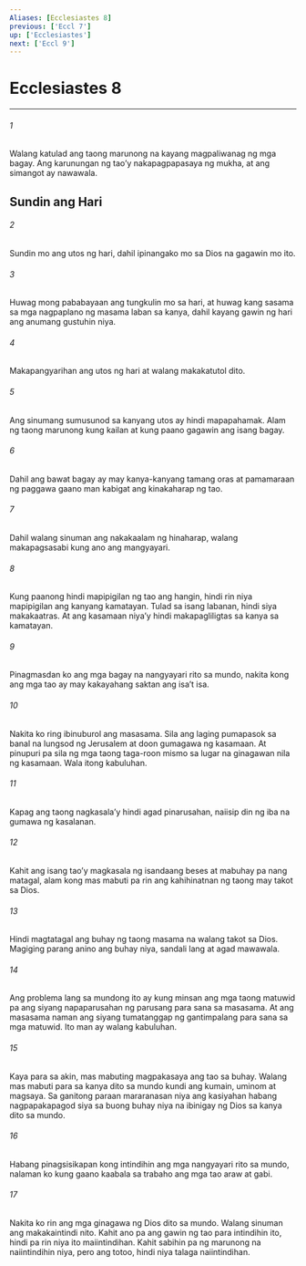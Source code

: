 ```yaml
---
Aliases: [Ecclesiastes 8]
previous: ['Eccl 7']
up: ['Ecclesiastes']
next: ['Eccl 9']
---
```

# Ecclesiastes 8

***

###### 1
Walang katulad ang taong marunong na kayang magpaliwanag ng mga bagay. Ang karunungan ng taoʼy nakapagpapasaya ng mukha, at ang simangot ay nawawala.

## Sundin ang Hari 

###### 2
Sundin mo ang utos ng hari, dahil ipinangako mo sa Dios na gagawin mo ito. 

###### 3
Huwag mong pababayaan ang tungkulin mo sa hari, at huwag kang sasama sa mga nagpaplano ng masama laban sa kanya, dahil kayang gawin ng hari ang anumang gustuhin niya. 

###### 4
Makapangyarihan ang utos ng hari at walang makakatutol dito. 

###### 5
Ang sinumang sumusunod sa kanyang utos ay hindi mapapahamak. Alam ng taong marunong kung kailan at kung paano gagawin ang isang bagay. 

###### 6
Dahil ang bawat bagay ay may kanya-kanyang tamang oras at pamamaraan ng paggawa gaano man kabigat ang kinakaharap ng tao. 

###### 7
Dahil walang sinuman ang nakakaalam ng hinaharap, walang makapagsasabi kung ano ang mangyayari. 

###### 8
Kung paanong hindi mapipigilan ng tao ang hangin, hindi rin niya mapipigilan ang kanyang kamatayan. Tulad sa isang labanan, hindi siya makakaatras. At ang kasamaan niyaʼy hindi makapagliligtas sa kanya sa kamatayan. 

###### 9
Pinagmasdan ko ang mga bagay na nangyayari rito sa mundo, nakita kong ang mga tao ay may kakayahang saktan ang isaʼt isa. 

###### 10
Nakita ko ring ibinuburol ang masasama. Sila ang laging pumapasok sa banal na lungsod ng Jerusalem at doon gumagawa ng kasamaan. At pinupuri pa sila ng mga taong taga-roon mismo sa lugar na ginagawan nila ng kasamaan. Wala itong kabuluhan. 

###### 11
Kapag ang taong nagkasalaʼy hindi agad pinarusahan, naiisip din ng iba na gumawa ng kasalanan. 

###### 12
Kahit ang isang taoʼy magkasala ng isandaang beses at mabuhay pa nang matagal, alam kong mas mabuti pa rin ang kahihinatnan ng taong may takot sa Dios. 

###### 13
Hindi magtatagal ang buhay ng taong masama na walang takot sa Dios. Magiging parang anino ang buhay niya, sandali lang at agad mawawala. 

###### 14
Ang problema lang sa mundong ito ay kung minsan ang mga taong matuwid pa ang siyang napaparusahan ng parusang para sana sa masasama. At ang masasama naman ang siyang tumatanggap ng gantimpalang para sana sa mga matuwid. Ito man ay walang kabuluhan. 

###### 15
Kaya para sa akin, mas mabuting magpakasaya ang tao sa buhay. Walang mas mabuti para sa kanya dito sa mundo kundi ang kumain, uminom at magsaya. Sa ganitong paraan mararanasan niya ang kasiyahan habang nagpapakapagod siya sa buong buhay niya na ibinigay ng Dios sa kanya dito sa mundo. 

###### 16
Habang pinagsisikapan kong intindihin ang mga nangyayari rito sa mundo, nalaman ko kung gaano kaabala sa trabaho ang mga tao araw at gabi. 

###### 17
Nakita ko rin ang mga ginagawa ng Dios dito sa mundo. Walang sinuman ang makakaintindi nito. Kahit ano pa ang gawin ng tao para intindihin ito, hindi pa rin niya ito maiintindihan. Kahit sabihin pa ng marunong na naiintindihin niya, pero ang totoo, hindi niya talaga naiintindihan.
